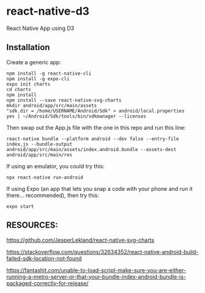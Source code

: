 # react-native-d3

React Native App using D3

## Installation

Create a generic app:

```
npm install -g react-native-cli
npm install -g expo-cli
expo init charts
cd charts
npm install
npm install --save react-native-svg-charts
mkdir android/app/src/main/assets
"sdk.dir = /home/USERNAME/Android/Sdk" > android/local.properties
yes | ~/Android/Sdk/tools/bin/sdkmanager --licenses
```
Then swap out the App.js file with the one in this repo and run this line:

```
react-native bundle --platform android --dev false --entry-file index.js --bundle-output android/app/src/main/assets/index.android.bundle --assets-dest android/app/src/main/res
```

If using an emulator, you could try this:

```
npx react-native run-android
```

If using Expo (an app that lets you snap a code with your phone and run it there... recommended), then try this:
```
expo start
```


## RESOURCES:

https://github.com/JesperLekland/react-native-svg-charts

https://stackoverflow.com/questions/32634352/react-native-android-build-failed-sdk-location-not-found

https://fantashit.com/unable-to-load-script-make-sure-you-are-either-running-a-metro-server-or-that-your-bundle-index-android-bundle-is-packaged-correctly-for-release/
